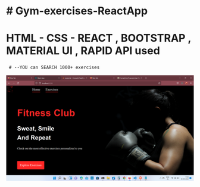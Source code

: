 # #  Gym-exercises-ReactApp
 # HTML - CSS - REACT , BOOTSTRAP , MATERIAL UI , RAPID API used 
     # --YOU can SEARCH 1000+ exercises 
     
     
![](Screenshot%20(382).png)
